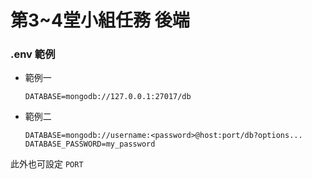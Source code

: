 # 第3~4堂小組任務 後端




### .env 範例

- 範例一
  ```
  DATABASE=mongodb://127.0.0.1:27017/db
  ```
- 範例二
  ```
  DATABASE=mongodb://username:<password>@host:port/db?options...
  DATABASE_PASSWORD=my_password
  ```

此外也可設定 `PORT`
